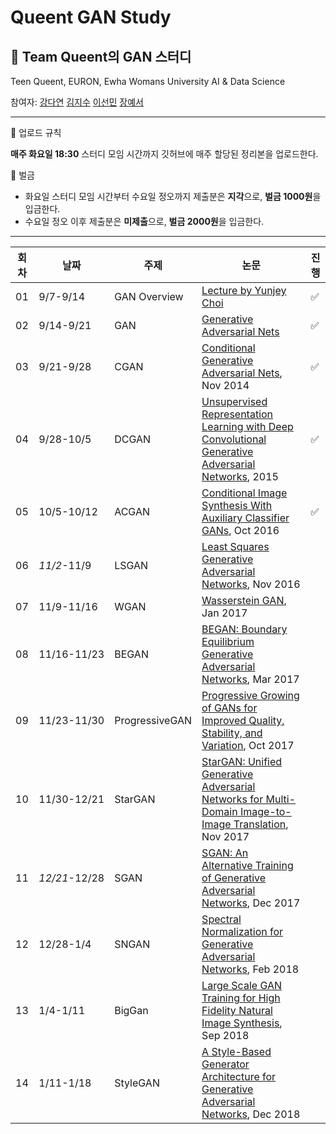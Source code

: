# Queent GAN Study
## 👑 Team Queent의 GAN 스터디

Teen Queent, EURON, Ewha Womans University AI & Data Science 

참여자: [강다연](https://github.com/kangdy12) [김지수](https://github.com/memesoo99) [이선민](https://github.com/sunmin-lee99) [장예서](https://github.com/yesyeseo)

---

💚 업로드 규칙

**매주 화요일 18:30** 스터디 모임 시간까지 깃허브에 매주 할당된 정리본을 업로드한다.


💚 벌금

- 화요일 스터디 모임 시간부터 수요일 정오까지 제출분은 **지각**으로, **벌금 1000원**을 입금한다.
- 수요일 정오 이후 제출분은 **미제출**으로, **벌금 2000원**을 입금한다.

---


|회차|날짜|주제|논문|진행|
|---|---|---|---|---|
|01|9/7-9/14| GAN Overview | [Lecture by Yunjey Choi](https://www.youtube.com/watch?v=odpjk7_tGY0&t=2739s) | ✅ |
|02|9/14-9/21 | GAN | [Generative Adversarial Nets](https://papers.nips.cc/paper/2014/file/5ca3e9b122f61f8f06494c97b1a-Paper.pdf) | ✅ |
|03|9/21-9/28| CGAN | [Conditional Generative Adversarial Nets](https://arxiv.org/abs/1411.1784), Nov 2014 | ✅ |
|04|9/28-10/5| DCGAN | [Unsupervised Representation Learning with Deep Convolutional Generative Adversarial Networks](https://arxiv.org/abs/1511.06434), 2015 | ✅|
|05|10/5-10/12| ACGAN | [Conditional Image Synthesis With Auxiliary Classifier GANs](https://arxiv.org/abs/1610.09585), Oct 2016 | ✅|
|06|*11/2*-11/9 | LSGAN | [Least Squares Generative Adversarial Networks](https://arxiv.org/abs/1611.04076), Nov 2016 | 
|07|11/9-11/16 | WGAN | [Wasserstein GAN](https://arxiv.org/abs/1701.07875), Jan 2017 |
|08|11/16-11/23 | BEGAN | [BEGAN: Boundary Equilibrium Generative Adversarial Networks](https://arxiv.org/abs/1703.10717), Mar 2017 |
|09|11/23-11/30 | ProgressiveGAN | [Progressive Growing of GANs for Improved Quality, Stability, and Variation](https://arxiv.org/abs/1710.10196), Oct 2017 |
|10|11/30-12/21 | StarGAN | [StarGAN: Unified Generative Adversarial Networks for Multi-Domain Image-to-Image Translation](https://arxiv.org/abs/1711.09020), Nov 2017 |
|11|*12/21*-12/28 | SGAN | [SGAN: An Alternative Training of Generative Adversarial Networks](https://arxiv.org/abs/1712.02330), Dec 2017 |
|12|12/28-1/4| SNGAN | [Spectral Normalization for Generative Adversarial Networks](https://arxiv.org/abs/1802.05957), Feb 2018 |
|13|1/4-1/11 | BigGan | [Large Scale GAN Training for High Fidelity Natural Image Synthesis](https://arxiv.org/abs/1809.11096), Sep 2018 |
|14|1/11-1/18 | StyleGAN | [A Style-Based Generator Architecture for Generative Adversarial Networks](https://arxiv.org/abs/1812.04948), Dec 2018 |

